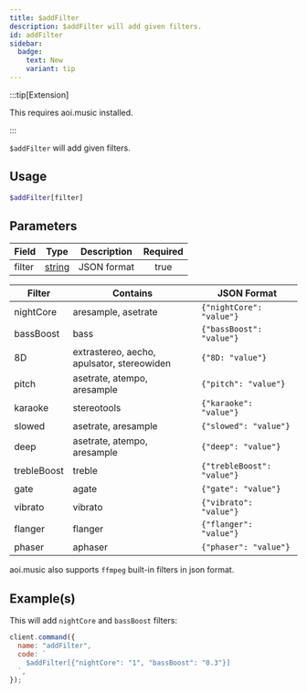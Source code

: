 ```yaml
---
title: $addFilter
description: $addFilter will add given filters.
id: addFilter
sidebar: 
  badge:
    text: New
    variant: tip
---
```


:::tip[Extension]

This requires aoi.music installed.

:::

`$addFilter` will add given filters.

## Usage

```php
$addFilter[filter]
```

## Parameters

| Field  | Type                                                                                              | Description | Required |
| ------ | ------------------------------------------------------------------------------------------------- | ----------- | :------: |
| filter | [string](https://developer.mozilla.org/en-US/docs/Web/JavaScript/Reference/Global_Objects/String) | JSON format |   true   |

| Filter      | Contains                                   | JSON Format                |
| ----------- | ------------------------------------------ | -------------------------- |
| nightCore   | aresample, asetrate                        | `{"nightCore": "value"}`   |
| bassBoost   | bass                                       | `{"bassBoost": "value"}`   |
| 8D          | extrastereo, aecho, apulsator, stereowiden | `{"8D: "value"}`           |
| pitch       | asetrate, atempo, aresample                | `{"pitch": "value"}`       |
| karaoke     | stereotools                                | `{"karaoke": "value"}`     |
| slowed      | asetrate, aresample                        | `{"slowed": "value"}`      |
| deep        | asetrate, atempo, aresample                | `{"deep": "value"}`        |
| trebleBoost | treble                                     | `{"trebleBoost": "value"}` |
| gate        | agate                                      | `{"gate": "value"}`        |
| vibrato     | vibrato                                    | `{"vibrato": "value"}`     |
| flanger     | flanger                                    | `{"flanger": "value"}`     |
| phaser      | aphaser                                    | `{"phaser": "value"}`      |

aoi.music also supports `ffmpeg` built-in filters in json format.

## Example(s)

This will add `nightCore` and `bassBoost` filters:

```javascript
client.command({
  name: "addFilter",
  code: `
    $addFilter[{"nightCore": "1", "bassBoost": "0.3"}]
  `,
});
```
